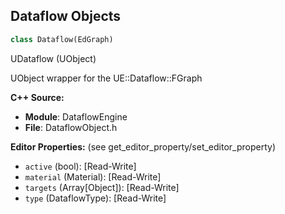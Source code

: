 ## Dataflow Objects

```python
class Dataflow(EdGraph)
```

UDataflow (UObject)

UObject wrapper for the UE::Dataflow::FGraph

**C++ Source:**

- **Module**: DataflowEngine
- **File**: DataflowObject.h

**Editor Properties:** (see get_editor_property/set_editor_property)

- ``active`` (bool):  [Read-Write]
- ``material`` (Material):  [Read-Write]
- ``targets`` (Array[Object]):  [Read-Write]
- ``type`` (DataflowType):  [Read-Write]

<a id="unreal.DataflowSimulationActor"></a>